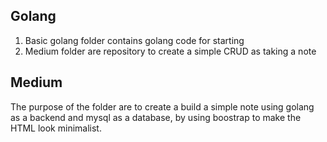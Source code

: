 ## Golang
1. Basic golang folder contains golang code for starting
2. Medium folder are repository to create a simple CRUD as taking a note

## Medium
The purpose of the folder are to create a build a simple note using golang as a backend and mysql as a database, by using boostrap to make the HTML look minimalist.
